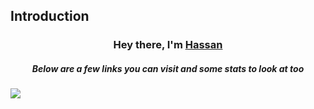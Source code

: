 ## Introduction

<h3 align="center">Hey there, I'm <a href="https://github.com/hassandegem">Hassan</a></h3>
<h5 align="center">Below are a few links you can visit and some stats to look at too</h5>

<p align="left"> <a href="https://github.com/thinkright20"><img src="https://skillicons.dev/icons?i=dotnet,django"> </a> </p>
